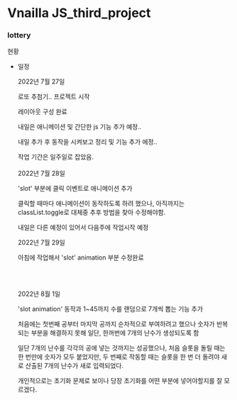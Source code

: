 <h1>Vnailla JS_third_project</h1>

<h3>lottery</h3>

현황

* 일정

  2022년 7월 27일

  로또 추첨기.. 프로젝트 시작<br>

  레이아웃 구성 완료<br>

  내일은 애니메이션 및 간단한 js 기능 추가 예정.. <br>

  내일 추가 후 동작을 시켜보고 정리 및 기능 추가 에정..<br>

  작업 기간은 일주일로 잡았음. 
  <br>
  <br>
  2022년 7월 28일
  
  'slot' 부분에 클릭 이벤트로 애니메이션 추가<br>
  
  클릭할 때마다 애니메이션이 동작하도록 하려 했으나, 아직까지는 classList.toggle로 대체중 추후 방법을 찾아 수정해야함.<br>
  
  내일은 다른 예정이 있어서 다음주에 작업시작 예정<br>

  2022년 7월 29일

  아침에 작업해서 'slot' animation 부분 수정완료
  
  <br>
  
  <br>
  
  2022년 8월 1일
  
  'slot animation' 동작과 1~45까지 수를 랜덤으로 7개씩 뽑는 기능 추가<br>
  
  처음에는 첫번째 공부터 마지막 공까지 순차적으로 부여하려고 했으나 숫자가 반복되는 부분을 해결하지 못해 일단, 한꺼번에 7개의 난수가 생성되도록 함<br>
  
  일단 7개의 난수를 각각의 공에 넣는 것까지는 성공했으나,  처음 슬롯을 돌릴 때는 한 번만에 숫자가 모두 붙었지만, 두 번째로 작동할 때는 슬롯을 한 번 더 돌려야 새로 산출된 7개의 난수가 새로 입력되었다.<br>
  
  개인적으로는 초기화 문제로 보이나 당장 초기화를 어떤 부분에 넣어야할지를 잘 모르겠다.<br>
  
  
